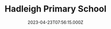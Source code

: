 ---
date: 2023-04-23T07:56:15.000Z
title: Hadleigh Primary School
latitude: 52.041165
longitude: 0.957175
category: checkin
---